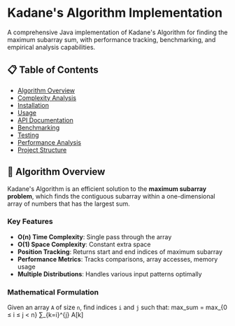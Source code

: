# Kadane's Algorithm Implementation

A comprehensive Java implementation of Kadane's Algorithm for finding the maximum subarray sum, with performance tracking, benchmarking, and empirical analysis capabilities.

## 📋 Table of Contents

- [Algorithm Overview](#algorithm-overview)
- [Complexity Analysis](#complexity-analysis)
- [Installation](#installation)
- [Usage](#usage)
- [API Documentation](#api-documentation)
- [Benchmarking](#benchmarking)
- [Testing](#testing)
- [Performance Analysis](#performance-analysis)
- [Project Structure](#project-structure)

## 🧠 Algorithm Overview

Kadane's Algorithm is an efficient solution to the **maximum subarray problem**, which finds the contiguous subarray within a one-dimensional array of numbers that has the largest sum.

### Key Features

- **O(n) Time Complexity**: Single pass through the array
- **O(1) Space Complexity**: Constant extra space
- **Position Tracking**: Returns start and end indices of maximum subarray
- **Performance Metrics**: Tracks comparisons, array accesses, memory usage
- **Multiple Distributions**: Handles various input patterns optimally

### Mathematical Formulation

Given an array `A` of size `n`, find indices `i` and `j` such that:
max_sum = max_{0 ≤ i ≤ j < n} ∑_{k=i}^{j} A[k]